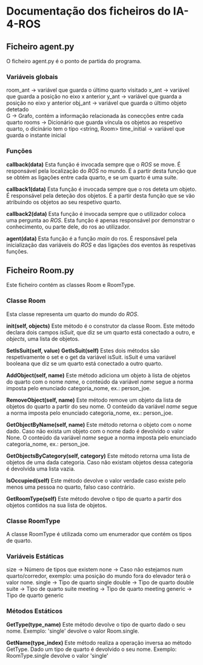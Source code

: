 # Documentação dos ficheiros do IA-4-ROS

## Ficheiro agent.py

O ficheiro agent.py é o ponto de partida do programa.

### Variáveis globais

room_ant       -> variável que guarda o último quarto visitado
x_ant          -> variável que guarda a posição no eixo x anterior
y_ant          -> variável que guarda a posição no eixo y anterior
obj_ant        -> variável que guarda o último objeto detetado  
G              -> Grafo, contém a informação relacionada às conecções entre cada quarto
rooms          -> Dicionário que guarda víncula os objetos ao respetivo quarto, o dicinário tem o tipo <string, Room>
time_initial   -> variável que guarda o instante inicial

### Funções

**callback(data)** 
Esta função é invocada sempre que o _ROS_ se move. 
É responsável pela localização do _ROS_ no mundo.
É a partir desta função que se obtém as ligações entre cada quarto, e se um quarto é uma suite.

**callback1(data)**
Esta função é invocada sempre que o ros deteta um objeto.
É responsável pela deteção dos objetos.
É a partir desta função que se vão atribuindo os objetos ao seu respetivo quarto.

**callback2(data)**
Esta função é invocada sempre que o utilizador coloca uma pergunta ao _ROS_.
Esta função é apenas responsável por demonstrar o conhecimento, ou parte dele, do ros ao utilizador.

**agent(data)**
Esta função é a função _main_ do ros.
É responsável pela inicialização das variáveis do _ROS_ e das ligações dos eventos às respetivas funções.


## Ficheiro Room.py

Este ficheiro contém as classes Room e RoomType.

### Classe Room

Esta classe representa um quarto do mundo do _ROS_.

**init(self, objects)**
Este método é o construtor da classe Room.
Este método declara dois campos _isSuit_, que diz se um quarto está conectado a outro, e _objects_, uma lista de objetos.

**SetIsSuit(self, value)**
**GetIsSuit(self)**
Estes dois métodos são respetivamente o set e o get da variável isSuit.
isSuit é uma variável booleana que diz se um quarto está conectado a outro quarto.

**AddObject(self, name)**
Este método adiciona um objeto à lista de objetos do quarto com o nome _name_, o conteúdo da variável _name_ segue a norma imposta pelo enunciado categoria_nome, ex.: person_joe.

**RemoveObject(self, name)**
Este método remove um objeto da lista de objetos do quarto a partir do seu nome.
O conteúdo da variável _name_ segue a norma imposta pelo enunciado categoria_nome, ex.: person_joe.

**GetObjectByName(self, name)**
Este método retorna o objeto com o nome dado. Caso não exista um objeto com o nome dado é devolvido o valor None.
O conteúdo da variável _name_ segue a norma imposta pelo enunciado categoria_nome, ex.: person_joe.

**GetObjectsByCategory(self, category)**
Este método retorna uma lista de objetos de uma dada categoria. Caso não existam objetos dessa categoria é devolvida uma lista vazia.

**IsOccupied(self)**
Este método devolve o valor verdade caso existe pelo menos uma pessoa no quarto, falso caso contrário.

**GetRoomType(self)**
Este método devolve o tipo de quarto a partir dos objetos contidos na sua lista de objetos.



### Classe RoomType

A classe RoomType é utilizada como um enumerador que contém os tipos de quarto.

### Variáveis Estáticas

size    -> Número de tipos que existem
none    -> Caso não estejamos num quarto/corredor, exemplo: uma posição do mundo fora do elevador terá o valor none.
single  -> Tipo de quarto single
double  -> Tipo de quarto double
suite   -> Tipo de quarto suite
meeting -> Tipo de quarto meeting
generic -> Tipo de quarto generic

### Métodos Estáticos

**GetType(type_name)**
Este método devolve o tipo de quarto dado o seu nome. 
Exemplo: 'single' devolve o valor Room.single.

**GetName(type_index)**
Este método realiza a operação inversa ao método GetType.
Dado um tipo de quarto é devolvido o seu nome.
Exemplo: RoomType.single devolve o valor 'single'

